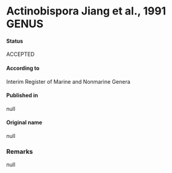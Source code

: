 # Actinobispora Jiang et al., 1991 GENUS

#### Status
ACCEPTED

#### According to
Interim Register of Marine and Nonmarine Genera

#### Published in
null

#### Original name
null

### Remarks
null